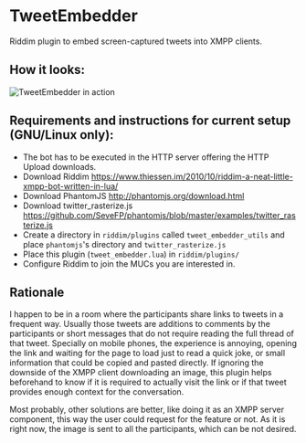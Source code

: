 # TweetEmbedder

Riddim plugin to embed screen-captured tweets into XMPP clients.

## How it looks:
![TweetEmbedder in action](https://i.imgur.com/vdKSLQd.jpg)

## Requirements and instructions for current setup (GNU/Linux only):
* The bot has to be executed in the HTTP server offering the HTTP Upload downloads.
* Download Riddim https://www.thiessen.im/2010/10/riddim-a-neat-little-xmpp-bot-written-in-lua/
* Download PhantomJS http://phantomjs.org/download.html
* Download twitter_rasterize.js https://github.com/SeveFP/phantomjs/blob/master/examples/twitter_rasterize.js
* Create a directory in `riddim/plugins` called `tweet_embedder_utils` and place `phantomjs`'s directory and `twitter_rasterize.js`
* Place this plugin (`tweet_embedder.lua`) in `riddim/plugins/`
* Configure Riddim to join the MUCs you are interested in.


## Rationale
I happen to be in a room where the participants share links to tweets in a frequent way.
Usually those tweets are additions to comments by the participants or short messages that do not require
reading the full thread of that tweet.
Specially on mobile phones, the experience is annoying, opening the link and waiting for the page to load just to read a
quick joke, or small information that could be copied and pasted directly.
If ignoring the downside of the XMPP client downloading an image, this plugin helps beforehand to know if it is required to
actually visit the link or if that tweet provides enough context for the conversation.

Most probably, other solutions are better, like doing it as an XMPP server component,
this way the user could request for the feature or not. As it is right now, the image is sent to all the participants,
which can be not desired.
